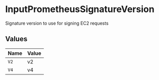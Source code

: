 # InputPrometheusSignatureVersion

Signature version to use for signing EC2 requests


## Values

| Name  | Value |
| ----- | ----- |
| `V2`  | v2    |
| `V4`  | v4    |